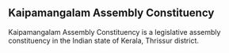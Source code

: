 ## Kaipamangalam Assembly Constituency

Kaipamangalam Assembly Constituency is a legislative assembly constituency in the Indian state of Kerala, Thrissur district.